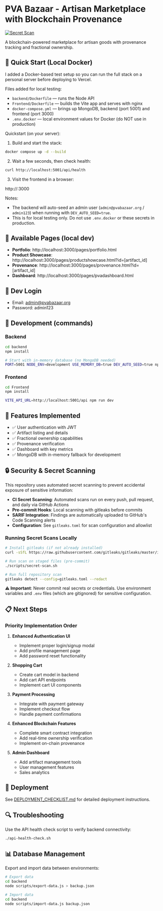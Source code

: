 # PVA Bazaar - Artisan Marketplace with Blockchain Provenance

[![Secret Scan](https://github.com/PVAGR/pva-bazaar-app/actions/workflows/secret-scan.yml/badge.svg)](https://github.com/PVAGR/pva-bazaar-app/actions/workflows/secret-scan.yml)

A blockchain-powered marketplace for artisan goods with provenance tracking and fractional ownership.

## 🚀 Quick Start (Local Docker)

I added a Docker-based test setup so you can run the full stack on a personal server before deploying to Vercel.

Files added for local testing:
- `backend/Dockerfile` — runs the Node API
- `Frontend/Dockerfile` — builds the Vite app and serves with nginx
- `docker-compose.yml` — brings up MongoDB, backend (port 5001) and frontend (port 3000)
- `.env.docker` — local environment values for Docker (do NOT use in production)

Quickstart (on your server):

1. Build and start the stack:

```bash
docker compose up -d --build
```

2. Wait a few seconds, then check health:

```bash
curl http://localhost:5001/api/health
```

3. Visit the frontend in a browser:

http://<server-ip-or-hostname>:3000

Notes:
- The backend will auto-seed an admin user (`admin@pvabazaar.org` / `admin123`) when running with `DEV_AUTO_SEED=true`.
- This is for local testing only. Do not use `.env.docker` or these secrets in production.

## 📱 Available Pages (local dev)

- **Portfolio**: http://localhost:3000/pages/portfolio.html
- **Product Showcase**: http://localhost:3000/pages/productshowcase.html?id=[artifact_id]
- **Provenance**: http://localhost:3000/pages/provenance.html?id=[artifact_id]
- **Dashboard**: http://localhost:3000/pages/pvadashboard.html

## 👤 Dev Login

- Email: admin@pvabazaar.org
- Password: admin123

## 🔧 Development (commands)

### Backend

```bash
cd backend
npm install

# Start with in-memory database (no MongoDB needed)
PORT=5001 NODE_ENV=development USE_MEMORY_DB=true DEV_AUTO_SEED=true npm run dev
```

### Frontend

```bash
cd Frontend
npm install

VITE_API_URL=http://localhost:5001/api npm run dev
```

## 🧩 Features Implemented

- ✅ User authentication with JWT
- ✅ Artifact listing and details
- ✅ Fractional ownership capabilities
- ✅ Provenance verification
- ✅ Dashboard with key metrics
- ✅ MongoDB with in-memory fallback for development

## 🔒 Security & Secret Scanning

This repository uses automated secret scanning to prevent accidental exposure of sensitive information:

- **CI Secret Scanning**: Automated scans run on every push, pull request, and daily via GitHub Actions
- **Pre-commit Hooks**: Local scanning with gitleaks before commits
- **SARIF Integration**: Findings are automatically uploaded to GitHub's Code Scanning alerts
- **Configuration**: See `gitleaks.toml` for scan configuration and allowlist

### Running Secret Scans Locally

```bash
# Install gitleaks (if not already installed)
curl -sSfL https://raw.githubusercontent.com/gitleaks/gitleaks/master/install.sh | bash

# Run scan on staged files (pre-commit)
./scripts/secret-scan.sh

# Run full repository scan
gitleaks detect --config=gitleaks.toml --redact
```

**⚠️ Important**: Never commit real secrets or credentials. Use environment variables and `.env` files (which are gitignored) for sensitive configuration.

## 📋 Next Steps

### Priority Implementation Order

1. **Enhanced Authentication UI**
   - Implement proper login/signup modal
   - Add profile management page
   - Add password reset functionality

2. **Shopping Cart**
   - Create cart model in backend
   - Add cart API endpoints
   - Implement cart UI components

3. **Payment Processing**
   - Integrate with payment gateway
   - Implement checkout flow
   - Handle payment confirmations

4. **Enhanced Blockchain Features**
   - Complete smart contract integration
   - Add real-time ownership verification
   - Implement on-chain provenance

5. **Admin Dashboard**
   - Add artifact management tools
   - User management features
   - Sales analytics

## 🚀 Deployment

See [DEPLOYMENT_CHECKLIST.md](./DEPLOYMENT_CHECKLIST.md) for detailed deployment instructions.

## 🔍 Troubleshooting

Use the API health check script to verify backend connectivity:

```bash
./api-health-check.sh
```

## 📊 Database Management

Export and import data between environments:

```bash
# Export data
cd backend
node scripts/export-data.js > backup.json

# Import data
cd backend
node scripts/import-data.js backup.json
```
